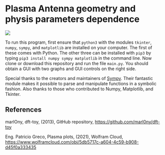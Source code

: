 # Plasma Antenna geometry and physis parameters dependence

<img src="https://raw.githubusercontent.com/nmahnice/plasma-monopole-antenna/master/screenshot.jpeg" />

To run this program, first ensure that `python3` with the modules `tkinter`, `numpy`, `sympy`, and `matplotlib` 
are installed on your computer. The first of these comes with Python. The other three can be installed with
`pip3` by typing `pip3 install numpy sympy matplotlib` in the command line. Now clone or download this
repository and run the file `main.py`. You should obtain a GUI with two graphs and GUI controls on the right side.


Special thanks to the creators and maintainers of [Sympy](https://www.sympy.org/en/index.html). 
Their fantastic module makes it possible to parse and manipulate functions in a symbolic fashion.
Also thanks to those who contributed to Numpy, Matplotlib, and Tkinter.

## References
marlOny, dft-toy, (2013), GitHub repository, https://github.com/marl0ny/dft-toy

Eng. Patricio Greco, Plasma plots, (2021), Wolfram Cloud, https://www.wolframcloud.com/obj/5db5717c-a604-4c59-b908-d45f0a333435